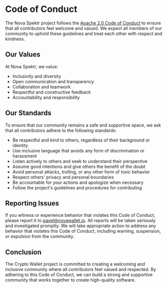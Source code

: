 # Code of Conduct
The Nova Spektr project follows the [Apache 2.0 Code of Conduct](https://www.apache.org/foundation/policies/conduct.html) 
to ensure that all contributors feel welcome and valued. 
We expect all members of our community to uphold these guidelines and treat each other 
with respect and kindness.

## Our Values
At Nova Spektr, we value:

- Inclusivity and diversity
- Open communication and transparency
- Collaboration and teamwork
- Respectful and constructive feedback
- Accountability and responsibility

## Our Standards
To ensure that our community remains a safe and supportive space, we ask that all contributors adhere to the following standards:

- Be respectful and kind to others, regardless of their background or identity
- Use inclusive language that avoids any form of discrimination or harassment
- Listen actively to others and seek to understand their perspective
- Assume good intentions and give others the benefit of the doubt
- Avoid personal attacks, trolling, or any other form of toxic behavior
- Respect others' privacy and personal boundaries
- Be accountable for your actions and apologize when necessary
- Follow the project's guidelines and procedures for contributing

## Reporting Issues
If you witness or experience behavior that violates this Code of Conduct, 
please report it to [pavel@novawallet.io](mailto:pavel@novawallet.io). 
All reports will be taken seriously and investigated promptly. 
We will take appropriate action to address any behavior that violates this Code of Conduct, 
including warning, suspension, or expulsion from the community.

## Conclusion
The Crypto Wallet project is committed to creating a welcoming and inclusive community where all contributors feel valued and respected. By adhering to this Code of Conduct, we can build a strong and supportive community that works together to create high-quality software.

